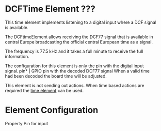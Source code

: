 # DCFTime Element ???

This time element implements listening to a digital input where a DCF signal is available. 


The DCFtimeElement allows receiving the DCF77 signal that is available in central Europe broadcasting the official central European time as a signal.

The frequency is 77.5 kHz and it takes a full minute to receive the full information.

The configuration for this element is only the pin with the digital input signal. 
pin* | GPIO pin with the decoded DCF77 signal
When a valid time had been decoded the board time will be adjusted.

This element is not sending out actions. When time based actions are required the [time element](timeelement) can be used.

# Element Configuration

Property  Pin for input
